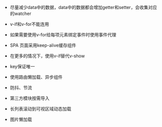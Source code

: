 + 尽量减少data中的数据，data中的数据都会增加getter和setter，会收集对应的watcher

+ v-if和v-for不能连用

+ 如果需要使用v-for给每项元素绑定事件时使用事件代理

+ SPA 页面采用keep-alive缓存组件

+ 在更多的情况下，使用v-if替代v-show

+ key保证唯一

+ 使用路由懒加载、异步组件

+ 防抖、节流

+ 第三方模块按需导入

+ 长列表滚动到可视区域动态加载

+ 图片懒加载

